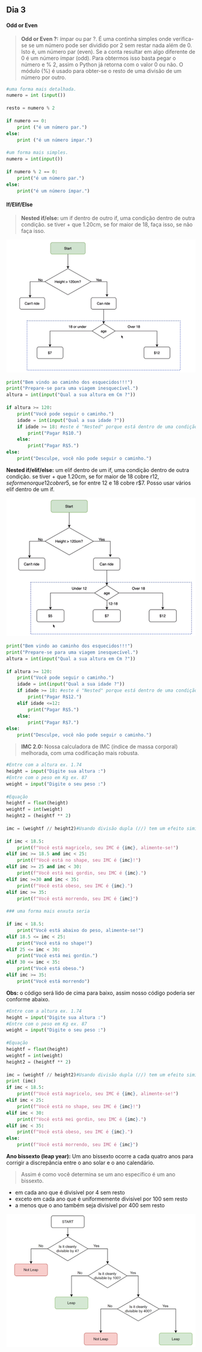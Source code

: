 ## Dia 3

#### Odd or Even

> **Odd or Even ?:** ímpar ou par ?. É uma continha simples onde verifica-se se um número pode ser dividido por 2 sem restar nada além de 0. Isto é, um número par (even). Se a conta resultar em algo diferente de 0 é um número ímpar (odd).
> Para obtermos isso basta pegar o número e % 2, assim o Python já retorna com o valor 0 ou não. O módulo (%) é usado para obter-se o resto de uma divisão de um número por outro.  

```python
#uma forma mais detalhada. 
numero = int (input())

resto = numero % 2

if numero == 0:
    print ("é um número par.")
else:
    print ("é um número impar.")

#um forma mais simples.
numero = int(input())

if numero % 2 == 0:
    print("é um número par.")
else:
    print("é um número ímpar.")
```

#### If/Elif/Else

> **Nested if/else:** um if dentro de outro if, uma condição dentro de outra condição. se tiver + que 1.20cm, se for maior de 18, faça isso, se não faça isso. 


![](20240128212139.png)

```python
print("Bem vindo ao caminho dos esquecidos!!!")
print("Prepare-se para uma viagem inesquecível.")
altura = int(input("Qual a sua altura em Cm ?"))

if altura >= 120:
    print("Você pode seguir o caminho.")
    idade = int(input("Qual a sua idade ?"))
    if idade >= 18: #este é "Nested" porque está dentro de uma condição. 
        print("Pagar R$10.")
    else:
        print("Pagar R$5.")
else:
    print("Desculpe, você não pode seguir o caminho.")
```

**Nested if/elif/else:** um elif dentro de um if, uma condição dentro de outra condição. se tiver + que 1.20cm, se for maior de 18 cobre r$12, se for menor que 12 cobre r$5, se for entre 12 e 18 cobre r$7. 
Posso usar vários elif dentro de um if. 

![](20240128213632.png)

```python
print("Bem vindo ao caminho dos esquecidos!!!")
print("Prepare-se para uma viagem inesquecível.")
altura = int(input("Qual a sua altura em Cm ?"))

if altura >= 120:
    print("Você pode seguir o caminho.")
    idade = int(input("Qual a sua idade ?"))
    if idade >= 18: #este é "Nested" porque está dentro de uma condição. 
        print("Pagar R$12.")
    elif idade <=12:
        print("Pagar R$5.")
    else:
	    print("Pagar R$7.")
else:
    print("Desculpe, você não pode seguir o caminho.")

```

>**IMC 2.0:** Nossa calculadora de IMC (índice de massa corporal) melhorada, com uma codificação mais robusta. 

```python
#Entre com a altura ex. 1.74
height = input("Digite sua altura :")
#Entre com o peso em Kg ex. 87
weight = input("Digite o seu peso :")

#Equação
heightf = float(height)
weightf = int(weight)
height2 = (heightf ** 2)

imc = (weightf // height2)#Usando divisão dupla (//) tem um efeito similar ao do round, isso declara como interger a equação.

if imc < 18.5:
    print(f"Você está magricelo, seu IMC é {imc}, alimente-se!")
elif imc >= 18.5 and imc < 25:
    print(f"Você está no shape, seu IMC é {imc}!")
elif imc >= 25 and imc < 30:
    print(f"Você está mei gordin, seu IMC é {imc}.")
elif imc >=30 and imc < 35:
    print(f"Você está obeso, seu IMC é {imc}.")
elif imc >= 35:
    print(f"Você está morrendo, seu IMC é {imc}")

### uma forma mais enxuta seria

if imc < 18.5: 
	print("Você está abaixo do peso, alimente-se!") 
elif 18.5 <= imc < 25: 
	print("Você está no shape!") 
elif 25 <= imc < 30: 
	print("Você está mei gordin.") 
elif 30 <= imc < 35: 
	print("Você está obeso.") 
elif imc >= 35: 
	print("Você está morrendo")
```

**Obs:** o código será lido de cima para baixo, assim nosso código poderia ser conforme abaixo.

```python
#Entre com a altura ex. 1.74
height = input("Digite sua altura :")
#Entre com o peso em Kg ex. 87
weight = input("Digite o seu peso :")

#Equação
heightf = float(height)
weightf = int(weight)
height2 = (heightf ** 2)

imc = (weightf // height2)#Usando divisão dupla (//) tem um efeito similar ao do round, isso declara como interger a equação.
print (imc)
if imc < 18.5:
    print(f"Você está magricelo, seu IMC é {imc}, alimente-se!")
elif imc < 25:
    print(f"Você está no shape, seu IMC é {imc}!")
elif imc < 30:
    print(f"Você está mei gordin, seu IMC é {imc}.")
elif imc < 35:
    print(f"Você está obeso, seu IMC é {imc}.")
else:
    print(f"Você está morrendo, seu IMC é {imc}")
```

**Ano bissexto (leap year):** Um ano bissexto ocorre a cada quatro anos para corrigir a discrepância entre o ano solar e o ano calendário.
> 
> Assim é como você determina se um ano específico é um ano bissexto.
- em cada ano que é divisível por 4 sem resto
- exceto em cada ano que é uniformemente divisível por 100 sem resto
- a menos que o ano também seja divisível por 400 sem resto

![](20240128224221.png)
